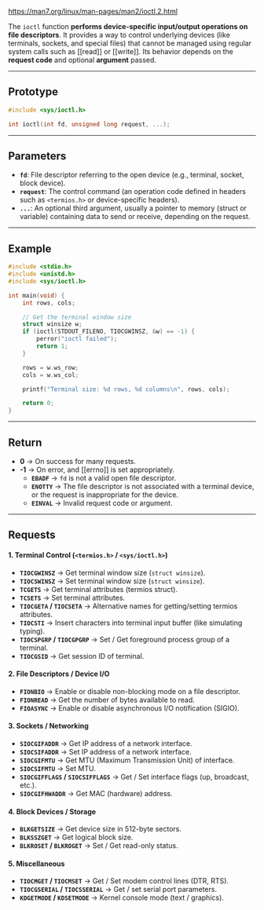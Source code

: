 https://man7.org/linux/man-pages/man2/ioctl.2.html

The `ioctl` function **performs device-specific input/output operations on file descriptors**. It provides a way to control underlying devices (like terminals, sockets, and special files) that cannot be managed using regular system calls such as [[read]] or [[write]]. Its behavior depends on the **request code** and optional **argument** passed.

___
## Prototype

```c
#include <sys/ioctl.h>

int ioctl(int fd, unsigned long request, ...);
```

___
## Parameters

- **`fd`**: File descriptor referring to the open device (e.g., terminal, socket, block device).
- **`request`**: The control command (an operation code defined in headers such as `<termios.h>` or device-specific headers).
- **`...`**: An optional third argument, usually a pointer to memory (struct or variable) containing data to send or receive, depending on the request.

____
## Example

```c
#include <stdio.h>
#include <unistd.h>
#include <sys/ioctl.h>

int main(void) {
    int rows, cols;

    // Get the terminal window size
    struct winsize w;
    if (ioctl(STDOUT_FILENO, TIOCGWINSZ, &w) == -1) {
        perror("ioctl failed");
        return 1;
    }

    rows = w.ws_row;
    cols = w.ws_col;

    printf("Terminal size: %d rows, %d columns\n", rows, cols);

    return 0;
}
```

___
## Return

- **0** → On success for many requests.
- **-1** → On error, and [[errno]] is set appropriately.
    - **`EBADF`** → `fd` is not a valid open file descriptor.
    - **`ENOTTY`** → The file descriptor is not associated with a terminal device, or the request is inappropriate for the device.
    - **`EINVAL`** → Invalid request code or argument.

___
## Requests

#### 1. **Terminal Control (`<termios.h>` / `<sys/ioctl.h>`)**

- **`TIOCGWINSZ`** → Get terminal window size (`struct winsize`).
- **`TIOCSWINSZ`** → Set terminal window size (`struct winsize`).
- **`TCGETS`** → Get terminal attributes (termios struct).
- **`TCSETS`** → Set terminal attributes.
- **`TIOCGETA` / `TIOCSETA`** → Alternative names for getting/setting termios attributes.
- **`TIOCSTI`** → Insert characters into terminal input buffer (like simulating typing).
- **`TIOCSPGRP` / `TIOCGPGRP`** → Set / Get foreground process group of a terminal.
- **`TIOCGSID`** → Get session ID of terminal.
#### 2. **File Descriptors / Device I/O**

- **`FIONBIO`** → Enable or disable non-blocking mode on a file descriptor.
- **`FIONREAD`** → Get the number of bytes available to read.
- **`FIOASYNC`** → Enable or disable asynchronous I/O notification (SIGIO).
#### 3. **Sockets / Networking**

- **`SIOCGIFADDR`** → Get IP address of a network interface.
- **`SIOCSIFADDR`** → Set IP address of a network interface.
- **`SIOCGIFMTU`** → Get MTU (Maximum Transmission Unit) of interface.
- **`SIOCSIFMTU`** → Set MTU.
- **`SIOCGIFFLAGS` / `SIOCSIFFLAGS`** → Get / Set interface flags (up, broadcast, etc.).
- **`SIOCGIFHWADDR`** → Get MAC (hardware) address.
#### 4. **Block Devices / Storage**

- **`BLKGETSIZE`** → Get device size in 512-byte sectors.
- **`BLKSSZGET`** → Get logical block size.
- **`BLKROSET` / `BLKROGET`** → Set / Get read-only status.
#### 5. **Miscellaneous**

- **`TIOCMGET` / `TIOCMSET`** → Get / Set modem control lines (DTR, RTS).
- **`TIOCGSERIAL` / `TIOCSSERIAL`** → Get / set serial port parameters.
- **`KDGETMODE` / `KDSETMODE`** → Kernel console mode (text / graphics).